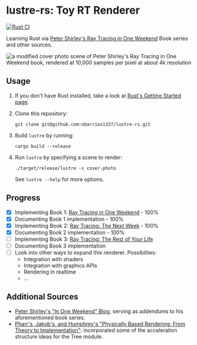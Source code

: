 # lustre-rs: Toy RT Renderer

[![Rust CI](https://github.com/nbarrios1337/lustre-rs/actions/workflows/rust.yml/badge.svg)](https://github.com/nbarrios1337/lustre-rs/actions/workflows/rust.yml)

Learning Rust via [Peter Shirley's Ray Tracing in One Weekend](https://raytracing.github.io/) Book series and other sources.

![a modified cover photo scene of Peter Shirley's Ray Tracing in One Weekend book, rendered at 10,000 samples per pixel at about 4k resolution](images/big.png)

## Usage

1. If you don't have Rust installed, take a look at [Rust's Getting Started page](https://www.rust-lang.org/learn/get-started).
2. Clone this repository:

    ```shell
    git clone git@github.com:nbarrios1337/lustre-rs.git
    ```

3. Build `lustre` by running:

    ```shell
    cargo build --release
    ```

4. Run `lustre` by specifying a scene to render:

   ```shell
   ./target/release/lustre -s cover-photo
   ```

   See `lustre --help` for more options.

## Progress

- [x] Implementing Book 1: [Ray Tracing in One Weekend](https://raytracing.github.io/books/RayTracingInOneWeekend.html) - 100%
- [x] Documenting Book 1 implementation - 100%
- [x] Implementing Book 2: [Ray Tracing: The Next Week](https://raytracing.github.io/books/RayTracingTheNextWeek.html) - 100%
- [x] Documenting Book 2 implementation - 100%
- [ ] Implementing Book 3: [Ray Tracing: The Rest of Your Life](https://raytracing.github.io/books/RayTracingTheRestOfYourLife.html)
- [ ] Documenting Book 3 implementation
- [ ] Look into other ways to expand this renderer. Possibilties:
  - Integration with shaders
  - Integration with graphics APIs
  - Rendering in realtime
  - ...

## Additional Sources

- [Peter Shirley's "In One Weekend" Blog](https://in1weekend.blogspot.com/), serving as addendums to his aforementioned book series.
- [Pharr's, Jakob's, and Humphrey's "Physically Based Rendering: From Theory to Implementation"](https://pbr-book.org/): incorporated some of the acceleration structure ideas for the Tree module.
